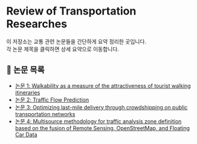 # Review of Transportation Researches

이 저장소는 교통 관련 논문들을 간단하게 요약 정리한 곳입니다.  
각 논문 제목을 클릭하면 상세 요약으로 이동합니다.

## 📑 논문 목록
- [논문 1: Walkability as a measure of the attractiveness of tourist walking itineraries](papers/paper1.md)
- [논문 2: Traffic Flow Prediction](papers/paper2.md)
- [논문 3: Optimizing last-mile delivery through crowdshipping on public transportation networks](papers/paper3.md)
- [논문 4: Multisource methodology for traffic analysis zone definition based on the fusion of Remote Sensing, OpenStreetMap, and Floating Car Data](papers/paper4.md)
